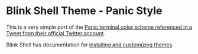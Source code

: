 # Blink Shell Theme - Panic Style

This is a very simple port of the [Panic terminal color scheme referenced in a Tweet from their official Twitter account][2].

Blink Shell has documentation for [installing and customizing themes][1].

[1]: https://github.com/blinksh/themes
[2]: https://mobile.twitter.com/panic/status/558389225612005376?lang=en
